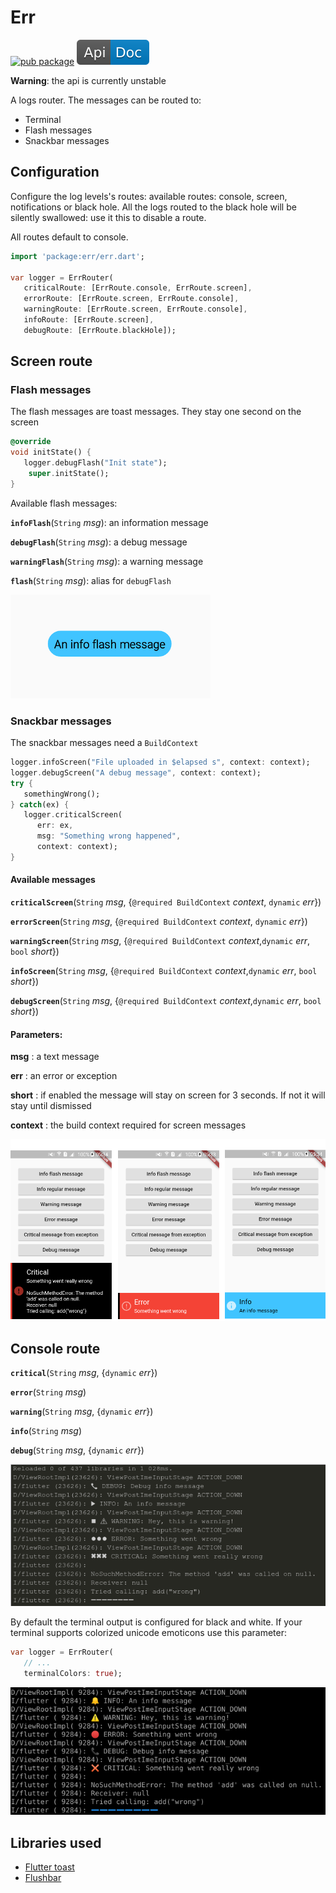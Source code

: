 # Err

[![pub package](https://img.shields.io/pub/v/err.svg)](https://pub.dartlang.org/packages/err) [![api doc](img/api-doc.svg)](https://pub.dartlang.org/documentation/err/latest/err/err-library.html)

**Warning**: the api is currently unstable

A logs router. The messages can be routed to:

- Terminal
- Flash messages
- Snackbar messages

## Configuration

Configure the log levels's routes: available routes: console, screen, notifications or black hole. All the logs routed to the black hole will be silently swallowed: use it this to disable a route. 

All routes default to console.

   ```dart
   import 'package:err/err.dart';

   var logger = ErrRouter(
      criticalRoute: [ErrRoute.console, ErrRoute.screen],
      errorRoute: [ErrRoute.screen, ErrRoute.console],
      warningRoute: [ErrRoute.screen, ErrRoute.console],
      infoRoute: [ErrRoute.screen],
      debugRoute: [ErrRoute.blackHole]);
   ```

## Screen route

### Flash messages

The flash messages are toast messages. They stay one second on the screen

   ```dart
   @override
   void initState() {
      logger.debugFlash("Init state");
       super.initState();
   }
   ```

Available flash messages:

**`infoFlash`**(`String` *msg*): an information message

**`debugFlash`**(`String` *msg*): a debug message

**`warningFlash`**(`String` *msg*): a warning message

**`flash`**(`String` *msg*): alias for `debugFlash`

![Screenshot](img/info_flash.png)

### Snackbar messages

The snackbar messages need a `BuildContext`

   ```dart
   logger.infoScreen("File uploaded in $elapsed s", context: context);
   logger.debugScreen("A debug message", context: context);
   try {
      somethingWrong();
   } catch(ex) {
      logger.criticalScreen(
         err: ex,
         msg: "Something wrong happened",
         context: context);  
   }
   ```

#### Available messages

**`criticalScreen`**(`String` *msg*, {`@required BuildContext` *context*, `dynamic` *err*})

**`errorScreen`**(`String` *msg*, {`@required BuildContext` *context*, `dynamic` *err*})

**`warningScreen`**(`String` *msg*, {`@required BuildContext` *context*,`dynamic` *err*, `bool` *short*})

**`infoScreen`**(`String` *msg*, {`@required BuildContext` *context*,`dynamic` *err*, `bool` *short*})

**`debugScreen`**(`String` *msg*, {`@required BuildContext` *context*,`dynamic` *err*, `bool` *short*})

#### Parameters:

**msg** : a text message

**err** : an error or exception

**short** : if enabled the message will stay on screen for 3 seconds. If not it will stay until dismissed

**context** : the build context required for screen messages

![Screenshot](img/messages.png)

## Console route

**`critical`**(`String` *msg*, {`dynamic` *err*})

**`error`**(`String` *msg*)

**`warning`**(`String` *msg*, {`dynamic` *err*})

**`info`**(`String` *msg*)

**`debug`**(`String` *msg*, {`dynamic` *err*})

![Screenshot](img/terminal.png)

By default the terminal output is configured for black and white. If your terminal supports colorized unicode emoticons use this parameter:

   ```dart
   var logger = ErrRouter(
      // ...
      terminalColors: true);
   ```

![Screenshot](img/terminal_colors.png)

## Libraries used

- [Flutter toast](https://pub.dartlang.org/packages/fluttertoast)
- [Flushbar](https://pub.dartlang.org/packages/flushbar)
